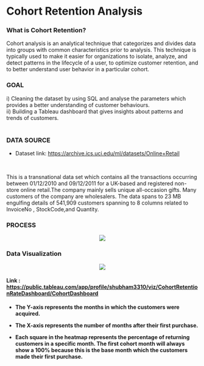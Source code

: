 # Cohort Retention Analysis

### What is Cohort Retention?

Cohort analysis is an analytical technique that categorizes and divides data into groups with common characteristics prior to analysis. This technique is typically used to make it easier for organizations to isolate, analyze, and detect patterns in the lifecycle of a user, to optimize customer retention, and to better understand user behavior in a particular cohort.
<br>

### GOAL 

i) Cleaning the dataset by using SQL and analyse the parameters which provides a better understanding of customer behaviours.<br>
ii) Building a Tableau dashboard that gives insights about patterns and trends of customers.
<br>
<br>

### DATA SOURCE

* Dataset link: <https://archive.ics.uci.edu/ml/datasets/Online+Retail>
<br>

<p>This is a transnational data set which contains all the transactions occurring between 01/12/2010 and 09/12/2011 for a UK-based and registered non-store online retail.The company mainly sells unique all-occasion gifts. Many customers of the company are wholesalers. The data spans to 23 MB engulfing details of 541,909 customers spanning to 8 columns related to InvoiceNo , StockCode,and Quantity.
</p>

### PROCESS

<p align="center"><img src='https://miro.medium.com/max/828/1*s51moDuNko8TI_j3XGRu0g.webp'><p align="center">

### Data Visualization <br>

<p align="center"><img src='https://i.postimg.cc/rmVL6WTc/Cohort.png'><p align="center">

#### Link : https://public.tableau.com/app/profile/shubham3310/viz/CohortRetentionRateDashboard/CohortDashboard

* **The Y-axis represents the months in which the customers were acquired.**

* **The X-axis represents the number of months after their first purchase.**

* **Each square in the heatmap represents the percentage of returning customers in a specific month. The first cohort month will always show a 100% because this is the base month which the customers made their first purchase.**
